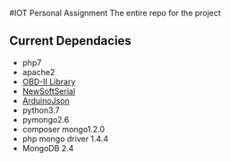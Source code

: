 #IOT Personal Assignment
The entire repo for the project
## Current Dependacies
- php7
- apache2
- [OBD-II Library](https://github.com/stanleyhuangyc/ArduinoOBD)
- [NewSoftSerial](http://arduiniana.org/libraries/newsoftserial/)
- [ArduinoJson](https://arduinojson.org/)
- python3.7
- pymongo2.6
- composer mongo1.2.0
- php mongo driver 1.4.4
- MongoDB 2.4
